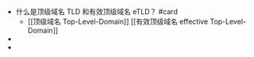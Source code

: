- 什么是顶级域名 TLD 和有效顶级域名 eTLD？ #card
	- [[顶级域名 Top-Level-Domain]] [[有效顶级域名 effective Top-Level-Domain]]
-
-